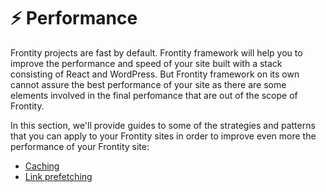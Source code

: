# ⚡️ Performance

Frontity projects are fast by default. Frontity framework will help you to improve the performance and speed of your site built with a stack consisting of React and WordPress. But Frontity framework on its own cannot assure the best performance of your site as there are some elements involved in the final perfomance that are out of the scope of Frontity.

In this section, we'll provide guides to some of the strategies and patterns that you can apply to your Frontity sites in order to improve even more the performance of your Frontity site:

* [Caching](./caching.md)
* [Link prefetching](./link-prefetching.md)


